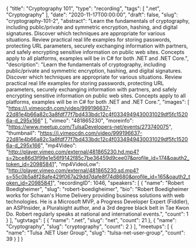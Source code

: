 {
  "title": "Cryptography 101",
  "type": "recording",
  "tags": [
    ".net",
    "Cryptography"
  ],
  "date": "2020-11-17T00:00:00",
  "draft": false,
  "slug": "cryptography-101-2",
  "abstract": "Learn the fundamentals of cryptography, including public/private and symmetric encryption, hashing, and digital signatures. Discover which techniques are appropriate for various situations. Review practical real life examples for storing passwords, protecting URL parameters, securely exchanging information with partners, and safely encrypting sensitive information on public web sites. Concepts apply to all platforms, examples will be in C# for both .NET and .NET Core.",
  "description": "Learn the fundamentals of cryptography, including public/private and symmetric encryption, hashing, and digital signatures. Discover which techniques are appropriate for various situations. Review practical real life examples for storing passwords, protecting URL parameters, securely exchanging information with partners, and safely encrypting sensitive information on public web sites. Concepts apply to all platforms, examples will be in C# for both .NET and .NET Core.",
  "images": [
    "https://i.vimeocdn.com/video/999196637-22d81e4b66a82c3a8fdf77f7bd433bdc12c4f0334949430031029df5fc15206a-d_295x166"
  ],
  "vimeo": "481865230",
  "moreinfo": "https://www.meetup.com/TulsaDevelopers-net/events/273740075",
  "thumbnail": "https://i.vimeocdn.com/video/999196637-22d81e4b66a82c3a8fdf77f7bd433bdc12c4f0334949430031029df5fc15206a-d_295x166",
  "mp4Video": "http://player.vimeo.com/external/481865230.hd.mp4?s=2bce86d3f99e1e56f9142f85c7be36459d9cee07&profile_id=174&oauth2_token_id=20985841",
  "mp4VideoLow": "http://player.vimeo.com/external/481865230.sd.mp4?s=55c0b5a8f28afe429f067a29dd7dafe8f74d8680&profile_id=165&oauth2_token_id=20985841",
  "recordingID": 1046,
  "speakers": [
    {
      "name": "Robert Boedigheimer",
      "slug": "robert-boedigheimer",
      "bio": "Robert Boedigheimer works for Schwan's Home Delivery providing business solutions with web technologies. He is a Microsoft MVP, a Progress Developer Expert (Fiddler), an ASPInsider, a Pluralsight author, and a 3rd degree black belt in Tae Kwon Do. Robert regularly speaks at national and international events.",
      "count": 1
    }
  ],
  "ugtvtags": [
    {
      "name": ".net",
      "slug": "net",
      "count": 21
    },
    {
      "name": "Cryptography",
      "slug": "cryptography",
      "count": 2
    }
  ],
  "meetups": [
    {
      "name": "Tulsa .NET User Group",
      "slug": "tulsa-net-user-group",
      "count": 39
    }
  ]
}